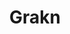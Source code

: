 ---
blog: https://blog.grakn.ai/
codehost: https://github.com/https://github.com/graknlabs/grakn
facebook: https://facebook.com/groups/1913787625527508
linkedin: http://linkedin.com/organization/graknlabs
logohandle: graknai
sort: grakn
title: Grakn
twitter: https://x.com/graknlabs
website: https://grakn.ai/
wikipedia: https://en.wikipedia.org/wiki/GRAKN.AI
---